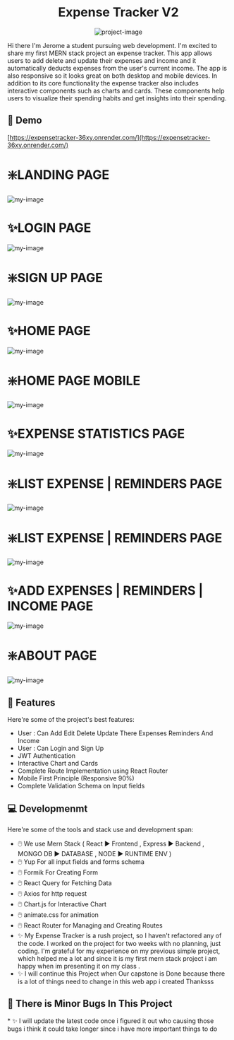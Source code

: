<h1 align="center" id="title">Expense Tracker V2</h1>

<p align="center"><img src="https://socialify.git.ci/AkoToSiJeromeEh/frontend-expense/image?description=1&amp;descriptionEditable=%0A%20Expense%20Tracker%3A%20Add%2C%20delete%2C%20and%20update%20expenses%20with%20interactive%20components%2C%20track%20expenses%20by%20category%2C%20date%2C%20and%20amount%2C%20view%20detailed%20reports%20on%20spending%20habits%2C%20and%20get%20insights%20into%20your%20spending%20with%20interactive%20charts%20and%20graphs&amp;font=Raleway&amp;issues=1&amp;language=1&amp;name=1&amp;owner=1&amp;pattern=Circuit%20Board&amp;theme=Auto" alt="project-image"></p>

<p id="description">Hi there I'm Jerome a student pursuing web development. I'm excited to share my first MERN stack project an expense tracker. This app allows users to add delete and update their expenses and income and it automatically deducts expenses from the user's current income. The app is also responsive so it looks great on both desktop and mobile devices. In addition to its core functionality the expense tracker also includes interactive components such as charts and cards. These components help users to visualize their spending habits and get insights into their spending.</p>

<h2>🚀 Demo</h2>

[https://expensetracker-36xy.onrender.com/](https://expensetracker-36xy.onrender.com/)



<h1>❇️<b>LANDING PAGE</b></h3>

<img alt="my-image" align="center" src="https://github.com/AkoToSiJeromeEh/frontend-expense/assets/114987334/7a341f50-2495-416d-b7a9-df3d8f40f258">

<h1>✨<b>LOGIN PAGE</b></h1>

<img alt="my-image" align="center" src="https://github.com/AkoToSiJeromeEh/frontend-expense/assets/114987334/97b628d9-70c4-4f5d-9925-e7500da3c23c">

<h1>❇️<b>SIGN UP PAGE</b></h1>

<img alt="my-image" align="center" src="https://github.com/AkoToSiJeromeEh/frontend-expense/assets/114987334/31bfa5bf-356c-4975-acc8-086dc3d775f4">

<h1>✨<b>HOME PAGE</b></h1>

<img alt="my-image" align="center" src="https://github.com/AkoToSiJeromeEh/frontend-expense/assets/114987334/07153e5d-6290-439e-b764-c792bbe0b484">

<h1>❇️<b>HOME PAGE MOBILE</b></h1>

<img alt="my-image" align="center" src="https://github.com/AkoToSiJeromeEh/frontend-expense/assets/114987334/8dad6440-02ec-4e03-8395-e3c115fc416a">

<h1>✨<b>EXPENSE STATISTICS PAGE </b></h1>

<img alt="my-image" align="center" src="https://github.com/AkoToSiJeromeEh/frontend-expense/assets/114987334/aba4ddb6-f32b-408a-9c89-ad490d3a498d">

<h1>❇️<b>LIST EXPENSE | REMINDERS PAGE </b></h1>

<img alt="my-image" align="center" src="https://github.com/AkoToSiJeromeEh/frontend-expense/assets/114987334/cdc1a8a2-ee7f-4c74-873b-496ec37dff65">

<h1>❇️<b>LIST EXPENSE | REMINDERS PAGE </b></h1>

<img alt="my-image" align="center" src="https://github.com/AkoToSiJeromeEh/frontend-expense/assets/114987334/45e905b3-bfb4-4ab0-bdf0-097cdc2ed096">

<h1>✨<b>ADD EXPENSES | REMINDERS | INCOME PAGE </b></h1>

<img alt="my-image" align="center" src="https://github.com/AkoToSiJeromeEh/frontend-expense/assets/114987334/b5d06c6e-0ebd-4a09-a1ba-e66a8190c9ae">

<h1>❇️<b>ABOUT PAGE </b></h1>

<img alt="my-image" align="center" src="https://github.com/AkoToSiJeromeEh/frontend-expense/assets/114987334/a8f27bd0-40bf-4300-84de-30bcc727ea94">


  
<h2>🧐 Features</h2>

Here're some of the project's best features:

*   User : Can Add Edit Delete Update There Expenses Reminders And Income
*   User : Can Login and Sign Up
*   JWT Authentication
*   Interactive Chart and Cards
*   Complete Route Implementation using React Router
*   Mobile First Principle (Responsive 90%)
*   Complete Validation Schema on Input fields



  
<h2>💻 Developmenmt</h2>

Here're some of the tools and stack use and development span:

*  🖱️ We use Mern Stack ( React ▶️ Frontend , Express ▶️ Backend , MONGO DB ▶️ DATABASE , NODE ▶️ RUNTIME ENV )
*  🖱️ Yup For all input fields and forms schema
*  🖱️ Formik For Creating Form
*  🖱️ React Query for Fetching Data
*  🖱️ Axios for http request
*  🖱️ Chart.js for Interactive Chart
*  🖱️ animate.css for animation
*  🖱️ React Router for Managing and Creating Routes
*  ✨ My Expense Tracker is a rush project, so I haven't refactored any of the code. I worked on the project for two weeks with no planning, just coding. I'm grateful for my experience on my previous simple project, which helped me a lot and since it is my first mern stack project i am happy when im presenting it on my class .
*  ✨ I will continue this Project when Our capstone is Done because there is a lot of things need to change in this web app i created Thanksss


<h2>🐛 There is Minor Bugs In This Project</h2>
*  ✨ I will update the latest code once i figured it out who causing those bugs i think it could take longer since i have more important things to do 
